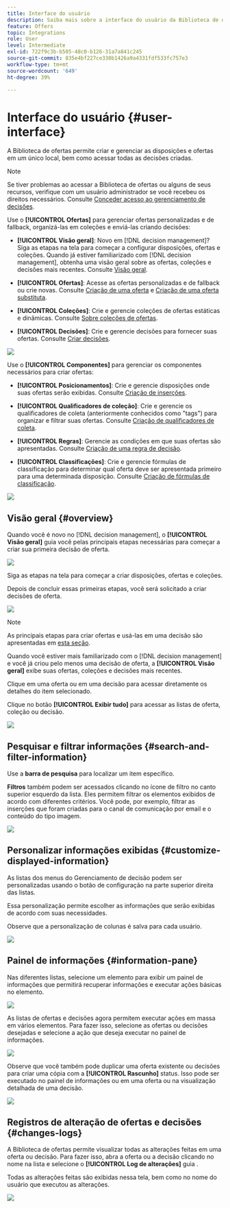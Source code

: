 ```yaml
---
title: Interface do usuário
description: Saiba mais sobre a interface do usuário da Biblioteca de ofertas
feature: Offers
topic: Integrations
role: User
level: Intermediate
exl-id: 722f9c3b-b505-48c0-b126-31a7a841c245
source-git-commit: 835e4bf227ce330b1426a9a4331fdf533fc757e3
workflow-type: tm+mt
source-wordcount: '649'
ht-degree: 39%

---
```


# Interface do usuário {#user-interface}

A Biblioteca de ofertas permite criar e gerenciar as disposições e ofertas em um único local, bem como acessar todas as decisões criadas.

>[!NOTE]
>
>Se tiver problemas ao acessar a Biblioteca de ofertas ou alguns de seus recursos, verifique com um usuário administrador se você recebeu os direitos necessários. Consulte [Conceder acesso ao gerenciamento de decisões](starting-offer-decisioning.md#granting-acess-to-decision-management).

Use o  **[!UICONTROL Ofertas]** para gerenciar ofertas personalizadas e de fallback, organizá-las em coleções e enviá-las criando decisões:

* **[!UICONTROL Visão geral]**: Novo em [!DNL decision management]? Siga as etapas na tela para começar a configurar disposições, ofertas e coleções. Quando já estiver familiarizado com [!DNL decision management], obtenha uma visão geral sobre as ofertas, coleções e decisões mais recentes. Consulte [Visão geral](#overview).

* **[!UICONTROL Ofertas]**: Acesse as ofertas personalizadas e de fallback ou crie novas. Consulte [Criação de uma oferta](../offer-library/creating-personalized-offers.md) e [Criação de uma oferta substituta](../offer-library/creating-fallback-offers.md).

* **[!UICONTROL Coleções]**: Crie e gerencie coleções de ofertas estáticas e dinâmicas. Consulte [Sobre coleções de ofertas](../offer-library/creating-collections.md).

* **[!UICONTROL Decisões]**: Crie e gerencie decisões para fornecer suas ofertas. Consulte [Criar decisões](../offer-activities/create-offer-activities.md).

![](../assets/offers_menu.png)

Use o  **[!UICONTROL Componentes]** para gerenciar os componentes necessários para criar ofertas:

* **[!UICONTROL Posicionamentos]**: Crie e gerencie disposições onde suas ofertas serão exibidas. Consulte [Criação de inserções](../offer-library/creating-placements.md).

* **[!UICONTROL Qualificadores de coleção]**: Crie e gerencie os qualificadores de coleta (anteriormente conhecidos como &quot;tags&quot;) para organizar e filtrar suas ofertas. Consulte [Criação de qualificadores de coleta](../offer-library/creating-tags.md).

* **[!UICONTROL Regras]**: Gerencie as condições em que suas ofertas são apresentadas. Consulte [Criação de uma regra de decisão](../offer-library/creating-decision-rules.md).

* **[!UICONTROL Classificações]**: Crie e gerencie fórmulas de classificação para determinar qual oferta deve ser apresentada primeiro para uma determinada disposição. Consulte [Criação de fórmulas de classificação](../ranking/create-ranking-formulas.md).

![](../assets/offer_activities.png)

## Visão geral {#overview}

Quando você é novo no [!DNL decision management], o **[!UICONTROL Visão geral]** guia você pelas principais etapas necessárias para começar a criar sua primeira decisão de oferta.

![](../assets/overview_onboarding.png)

Siga as etapas na tela para começar a criar disposições, ofertas e coleções.

Depois de concluir essas primeiras etapas, você será solicitado a criar decisões de oferta.

![](../assets/overview_collection-created.png)

>[!NOTE]
>
>As principais etapas para criar ofertas e usá-las em uma decisão são apresentadas em [esta seção](../offer-library/key-steps.md).

Quando você estiver mais familiarizado com o [!DNL decision management] e você já criou pelo menos uma decisão de oferta, a **[!UICONTROL Visão geral]** exibe suas ofertas, coleções e decisões mais recentes.

Clique em uma oferta ou em uma decisão para acessar diretamente os detalhes do item selecionado.

Clique no botão **[!UICONTROL Exibir tudo]** para acessar as listas de oferta, coleção ou decisão.

![](../assets/overview_view-all.png)

## Pesquisar e filtrar informações {#search-and-filter-information}

Use a **barra de pesquisa** para localizar um item específico.

**Filtros** também podem ser acessados clicando no ícone de filtro no canto superior esquerdo da lista. Eles permitem filtrar os elementos exibidos de acordo com diferentes critérios. Você pode, por exemplo, filtrar as inserções que foram criadas para o canal de comunicação por email e o conteúdo do tipo imagem.

![](../assets/filters.png)

## Personalizar informações exibidas {#customize-displayed-information}

As listas dos menus do Gerenciamento de decisão podem ser personalizadas usando o botão de configuração na parte superior direita das listas.

Essa personalização permite escolher as informações que serão exibidas de acordo com suas necessidades.

Observe que a personalização de colunas é salva para cada usuário.

![](../assets/columns.png)

## Painel de informações {#information-pane}

Nas diferentes listas, selecione um elemento para exibir um painel de informações que permitirá recuperar informações e executar ações básicas no elemento.

![](../assets/information-pane.png)

As listas de ofertas e decisões agora permitem executar ações em massa em vários elementos. Para fazer isso, selecione as ofertas ou decisões desejadas e selecione a ação que deseja executar no painel de informações.

![](../assets/bulk-actions.png)

Observe que você também pode duplicar uma oferta existente ou decisões para criar uma cópia com a **[!UICONTROL Rascunho]** status. Isso pode ser executado no painel de informações ou em uma oferta ou na visualização detalhada de uma decisão.

![](../assets/duplicate-offer.png)

## Registros de alteração de ofertas e decisões {#changes-logs}

A Biblioteca de ofertas permite visualizar todas as alterações feitas em uma oferta ou decisão. Para fazer isso, abra a oferta ou a decisão clicando no nome na lista e selecione o **[!UICONTROL Log de alterações]** guia .

Todas as alterações feitas são exibidas nessa tela, bem como no nome do usuário que executou as alterações.

![](../assets/change-logs.png)

